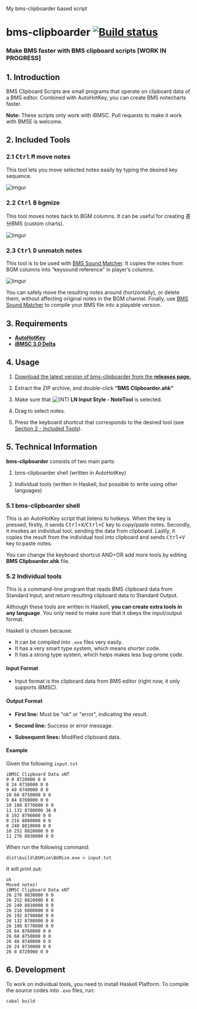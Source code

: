 My bms-clipboarder based script

# bms-clipboarder [![Build status](https://ci.appveyor.com/api/projects/status/vn6bgwn40prrd1h1?svg=true)](https://ci.appveyor.com/project/dtinth/bms-clipboarder)


### Make BMS faster with BMS clipboard scripts [WORK IN PROGRESS]


## 1. Introduction

BMS Clipboard Scripts are small programs that operate on clipboard data of a BMS editor.
Combined with AutoHotKey, you can create BMS notecharts faster.

__Note:__ These scripts only work with iBMSC. Pull requests to make it work with BMSE is welcome.


## 2. Included Tools

### 2.1 <kbd>Ctrl</kbd> <kbd>M</kbd> move notes

This tool lets you move selected notes easily by typing the desired key sequence.

![Imgur](http://i.imgur.com/1RJh6F0.gif)


### 2.2 <kbd>Ctrl</kbd> <kbd>B</kbd> bgmize

This tool moves notes back to BGM columns.
It can be useful for creating 差分BMS (custom charts).

![Imgur](http://i.imgur.com/s1SbrDK.gif)


### 2.3 <kbd>Ctrl</kbd> <kbd>D</kbd> unmatch notes

This tool is to be used with [BMS Sound Matcher](http://bemuse.ninja/bms-tools/compiler.html).
It copies the notes from BGM columns into “keysound reference” in player’s columns.

![Imgur](http://i.imgur.com/APu4v9H.gif)

You can safely move the resulting notes around (horizontally), or delete them, without affecting original notes in the BGM channel.
Finally, use [BMS Sound Matcher](http://bemuse.ninja/bms-tools/compiler.html) to compile your BMS file into a playable version.


## 3. Requirements

- [__AutoHotKey__](https://www.autohotkey.com/)
- [__iBMSC 3.0 Delta__](http://www.cs.mcgill.ca/~ryang6/iBMSC/)


## 4. Usage

1. [Download the latest version of bms-clipboarder from the __releases page.__](https://github.com/bemusic/bms-clipboarder/releases)

2. Extract the ZIP archive, and double-click __“BMS Clipboarder.ahk”__

3. Make sure that ![(NT)](http://i.imgur.com/0ds2WRN.png) __LN Input Style - NoteTool__ is selected.

4. Drag to select notes.

5. Press the keyboard shortcut that corresponds to the desired tool (see [Section 2 - Included Tools](#2-included-tools)).




## 5. Technical Information

__bms-clipboarder__ consists of two main parts:

1. bms-clipboarder shell (written in AutoHotKey)

2. Individual tools (written in Haskell, but possible to write using other languages)


### 5.1 bms-clipboarder shell

This is an AutoHotKey script that listens to hotkeys.
When the key is pressed, firstly, it sends <kbd>Ctrl+X</kbd>/<kbd>Ctrl+C</kbd> key to copy/paste notes.
Secondly, it invokes an individual tool, sending the data from clipboard.
Lastly, it copies the result from the individual tool into clipboard and sends <kbd>Ctrl+V</kbd> key to paste notes.

You can change the keyboard shortcut AND÷OR add more tools by editing __BMS Clipboarder.ahk__ file.


### 5.2 Individual tools

This is a command-line program that reads BMS clipboard data from Standard Input,
and return resulting clipboard data to Standard Output.

Although these tools are written in Haskell, __you can create extra tools in any language__.
You only need to make sure that it obeys the input/output format.

Haskell is chosen because:

- It can be compiled into `.exe` files very easily.
- It has a very smart type system, which means shorter code.
- It has a strong type system, which helps makes less bug-prone code.


#### Input Format

- Input format is the clipboard data from BMS editor (right now, it only supports iBMSC).


#### Output Format

- __First line:__ Must be "ok" or "error", indicating the result.

- __Second line:__ Success or error message.

- __Subsequent lines:__ Modified clipboard data.


#### Example

Given the following `input.txt`

```
iBMSC Clipboard Data xNT
9 0 8720000 0 0
8 24 8730000 0 0
9 48 8740000 0 0
10 60 8750000 0 0
9 84 8760000 0 0
10 108 8770000 0 0
11 132 8780000 36 0
8 192 8790000 0 0
8 216 8800000 0 0
8 240 8810000 0 0
10 252 8820000 0 0
11 276 8830000 0 0
```

When run the following command:

```
dist\build\BGMize\BGMize.exe < input.txt
```

It will print out:

```
ok
Moved notes!
iBMSC Clipboard Data xNT
26 276 8830000 0 0
26 252 8820000 0 0
26 240 8810000 0 0
26 216 8800000 0 0
26 192 8790000 0 0
26 132 8780000 0 0
26 108 8770000 0 0
26 84 8760000 0 0
26 60 8750000 0 0
26 48 8740000 0 0
26 24 8730000 0 0
26 0 8720000 0 0
```


## 6. Development

To work on individual tools, you need to install Haskell Platform.
To compile the source codes into `.exe` files, run:

```
cabal build
```
